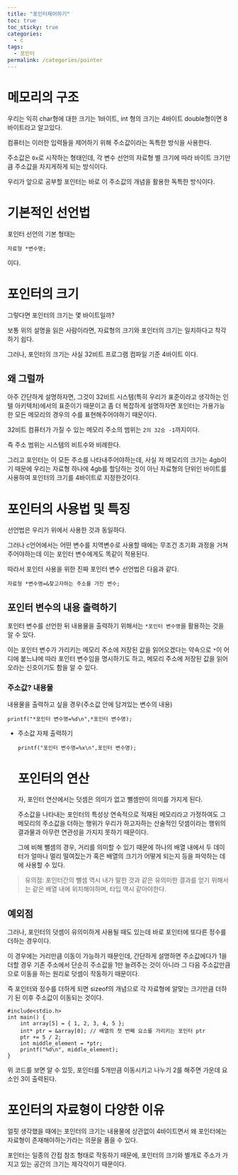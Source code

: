 ```yaml
---
title: "포인터제어하기"
toc: true
toc_sticky: true
categories:
  - c
tags:
  - 포인터
permalink: /categories/pointer
---
```

# 메모리의 구조

우리는 익히 char형에 대한 크기는 1바이트, int 형의 크기는 4바이트 double형이면 8바이트라고 알고있다.<br>
  
컴퓨터는 이러한 입력들을 제어하기 위해 주소값이라는 독특한 방식을 사용한다. <br> 
  
주소값은 `0x`로 시작하는 형태인데, 각 변수 선언의 자료형 별 크기에 따라 바이트 크기만큼 주소값을 차지게하게 되는 방식이다.<br>  
  
우리가 앞으로 공부할 포인터는 바로 이 주소값의 개념을 활용한 독특한 방식이다.

# 기본적인 선언법

포인터 선언의 기본 형태는

```
자료형 *변수명;
```

이다.

# 포인터의 크기

그렇다면 포인터의 크기는 몇 바이트일까?<br>
  
보통 위의 설명을 읽은 사람이라면, 자료형의 크기와 포인터의 크기는 일치하다고 착각하기 쉽다. <br> 
  
그러나, 포인터의 크기는 사실 32비트 프로그램 컴파일 기준 4바이트 이다.<br>

## 왜 그럴까

아주 간단하게 설명하자면, 그것이 32비트 시스템(특히 우리가 표준이라고 생각하는 인텔 아키텍처)에서의 표준이기 때문이고 좀 더 복잡하게 설명하자면 포인터는 가용가능한 모든 메모리의 경우의 수를 표현해주어야하기 때문이다.<br>  
  
32비트 컴퓨터가 가질 수 있는 메모리 주소의 범위는 `2의 32승 -1`까지이다. <br> 
  
즉 주소 범위는 시스템의 비트수와 비례한다. <br> 
  
그리고 포인터는 이 모든 주소를 나타내주어야하는데, 사실 저 메모리의 크기는 4gb이기 때문에 우리는 자료형 하나에 4gb를 할당하는 것이 아닌 자료형의 단위인 바이트를 사용하여 포인터의 크기를 4바이트로 지정한것이다.

# 포인터의 사용법 및 특징

선언법은 우리가 위에서 사용한 것과 동일하다.  <br>
  
그러나 c언어에서는 어떤 변수를 지역변수로 사용할 때에는 무조건 초기화 과정을 거쳐주어야하는데 이는 포인터 변수에게도 똑같이 적용된다.<br>  
  
따라서 포인터 사용을 위한 진짜 포인터 변수 선언법은 다음과 같다.

```
자료형 *변수명=&찾고자하는 주소를 가진 변수;
```

## 포인터 변수의 내용 출력하기

포인터 변수를 선언한 뒤 내용물을 출력하기 위해서는 `*포인터 변수명`을 활용하는 것을 알 수 있다.  <br>
  
이는 포인터 변수가 가리키는 메모리 주소에 저장된 값을 읽어오겠다는 약속으로 `*`이 어디에 붙느냐에 따라 포인터 변수임을 명시하기도 하고, 메모리 주소에 저장된 값을 읽어오라는 신호이기도 함을 알 수 있다.<br>  

### 주소값? 내용물

내용물을 출력하고 싶을 경우(주소값 안에 담겨있는 변수의 내용)

```
printf("*포인터 변수명=%d\n",*포인터 변수명);
```

-   주소값 자체 출력하기
    
    ```
    printf("포인터 변수명=%x\n",포인터 변수명);
    ```
    
    # 포인터의 연산
    
    자, 포인터 연산에서는 덧셈은 의미가 없고 뺄셈만이 의미를 가지게 된다.  <br>
      
    주소값을 나타내는 포인터의 특성상 연속적으로 적재된 메모리라고 가정하여도 그 메모리의 주소값을 더하는 행위가 우리가 하고자하는 산술적인 덧셈이라는 행위의 결과물과 아무런 연관성을 가지지 못하기 때문이다. <br> 
      
    그에 비해 뺄셈의 경우, 거리를 의미할 수 있기 때문에 하나의 배열 내에서 두 데이터가 얼마나 멀리 떨여짔는가 혹은 배열의 크기가 어떻게 되는지 등을 파악하는 데에 사용할 수 있다.<br>

> 유의점: 포인터간의 뺄셈 역시 내가 말한 것과 같은 유의미한 결과를 얻기 위해서는 같은 배열 내에 위치해야하며, 타입 역시 같아야한다.

## 예외점

그러나, 포인터의 덧셈이 유의미하게 사용될 때도 있는데 바로 포인터에 또다른 정수를 더하는 경우이다.  <br>
  
이 경우에는 거리만큼 이동이 가능하기 때문인데, 간단하게 설명하면 주소값에다가 1을 더할 경우 기존 주소에서 단순히 주소값을 1만 늘려주는 것이 아니라 그 다음 주소값만큼으로 이동을 하는 원리로 덧셈이 작동하기 때문이다.  <br>
  
즉 포인터와 정수를 더하게 되면 sizeof의 개념으로 각 자료형에 알맞는 크기만큼 더하기 된 이후 주소값이 이동되는 것이다.

```
#include<stdio.h>
int main() {
    int array[5] = { 1, 2, 3, 4, 5 };
    int* ptr = &array[0]; // 배열의 첫 번째 요소를 가리키는 포인터 ptr
    ptr += 5 / 2;
    int middle_element = *ptr;
    printf("%d\n", middle_element);
}
```

위 코드를 보면 알 수 있듯, 포인터를 5개만큼 이동시키고 나누기 2를 해주면 가운데 요소인 3이 출력된다.

# 포인터의 자료형이 다양한 이유

얼핏 생각했을 때에는 포인터의 크기는 내용물에 상관없이 4바이트면서 왜 포인터에는 자료형이 존재해야하는가라는 의문을 품을 수 있다. <br>
  
포인터는 일종의 간접 참조 형태로 작동하기 때문에, 포인터의 크기와 별개로 주소가 가지고 있는 공간의 크기는 제각각이기 때문이다.